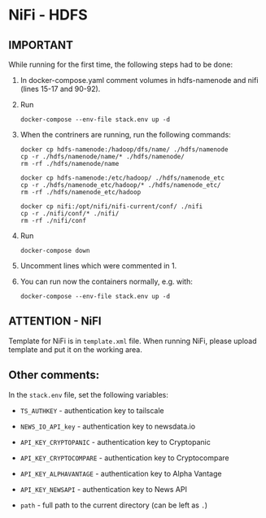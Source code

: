 # NiFi - HDFS

## IMPORTANT

While running for the first time, the following steps had to be done:

1. In docker-compose.yaml comment volumes in hdfs-namenode and nifi (lines 15-17 and 90-92).

2. Run

    ```
    docker-compose --env-file stack.env up -d
    ```

3. When the contriners are running, run the following commands:

    ```
    docker cp hdfs-namenode:/hadoop/dfs/name/ ./hdfs/namenode
    cp -r ./hdfs/namenode/name/* ./hdfs/namenode/
    rm -rf ./hdfs/namenode/name

    docker cp hdfs-namenode:/etc/hadoop/ ./hdfs/namenode_etc
    cp -r ./hdfs/namenode_etc/hadoop/* ./hdfs/namenode_etc/
    rm -rf ./hdfs/namenode_etc/hadoop

    docker cp nifi:/opt/nifi/nifi-current/conf/ ./nifi
    cp -r ./nifi/conf/* ./nifi/
    rm -rf ./nifi/conf
    ```

4. Run

    ```
    docker-compose down
    ```

5. Uncomment lines which were commented in 1.

6. You can run now the containers normally, e.g. with:

    ```
    docker-compose --env-file stack.env up -d
    ```

## ATTENTION - NiFI

Template for NiFi is in `template.xml` file. When running NiFi, please upload template and put it on the working area.

## Other comments:

In the `stack.env` file, set the following variables:

* `TS_AUTHKEY` - authentication key to tailscale

* `NEWS_IO_API_key` - authentication key to newsdata.io

* `API_KEY_CRYPTOPANIC` - authentication key to Cryptopanic

* `API_KEY_CRYPTOCOMPARE` - authentication key to Cryptocompare

* `API_KEY_ALPHAVANTAGE` - authentication key to Alpha Vantage

* `API_KEY_NEWSAPI` - authentication key to News API

* `path` - full path to the current directory (can be left as `.`)
